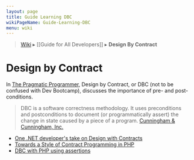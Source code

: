 ```yaml
---
layout: page
title: Guide Learning DBC
wikiPageName: Guide-Learning-DBC
menu: wiki
---
```


> [Wiki](Home) ▸ [[Guide for All Developers]] ▸ **Design By Contract**

# Design by Contract

In [The Pragmatic Programmer](http://www.amazon.com/The-Pragmatic-Programmer-Journeyman-Master/dp/020161622X), Design by Contract, or DBC (not to be confused with Dev Bootcamp), discusses the importance of pre- and post-conditions.

> DBC is a software correctness methodology. It uses preconditions and postconditions to document (or programmatically assert) the change in state caused by a piece of a program. 
[Cunningham & Cunningham, Inc.](http://c2.com/cgi/wiki?DesignByContract)

* [One .NET developer's take on Design with Contracts](https://relentlessdevelopment.wordpress.com/tag/design-by-contract/)
* [Towards a Style of Contract Programming in PHP](http://blog.stuartherbert.com/php/2010/07/13/towards-a-style-of-contract-programming/)
* [DBC with PHP using assertions](http://www.terminally-incoherent.com/blog/2008/06/05/design-by-contract-in-php-with-assertions/)
